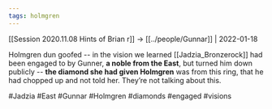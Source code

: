 ```yaml
---
tags: holmgren
---
```


[[Session 2020.11.08 Hints of Brian r]] -> [[../people/Gunnar]] | 2022-01-18

Holmgren dun goofed -- in the vision we learned [[Jadzia_Bronzerock]] had been engaged to by Gunner, **a noble from the East**, but turned him down publicly -- **the diamond she had given Holmgren** was from this ring, that he had chopped up and not told her. They’re not talking about this.

#Jadzia #East #Gunnar #Holmgren #diamonds #engaged #visions 